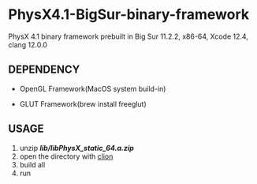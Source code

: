 # PhysX4.1-BigSur-binary-framework
PhysX 4.1 binary framework prebuilt in Big Sur 11.2.2, x86-64, Xcode 12.4, clang 12.0.0

## DEPENDENCY

- OpenGL Framework(MacOS system build-in)

- GLUT Framework(brew install freeglut)

## USAGE

1. unzip ***lib/libPhysX_static_64.a.zip***
2. open the directory with [clion](https://www.jetbrains.com/clion/)
3. build all
4. run

